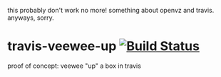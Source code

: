 this probably don't work no more!  something about openvz and travis.  anyways, sorry.


travis-veewee-up [![Build Status](https://secure.travis-ci.org/veewee-community/travis-veewee-up.png?branch=master)](https://travis-ci.org/veewee-community/travis-veewee-up)
================

proof of concept: veewee "up" a box in travis
